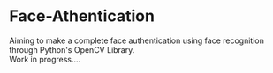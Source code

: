 # Face-Athentication
Aiming to make a complete face authentication using face recognition through Python's OpenCV Library.
<br>
Work in progress....
